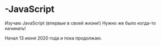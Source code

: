 # -JavaScript

Изучаю JavaScript (впервые в своей жизни!)
Нужно же было когда-то начинать!

Начал 13 июня 2020 года и пока продолжаю.